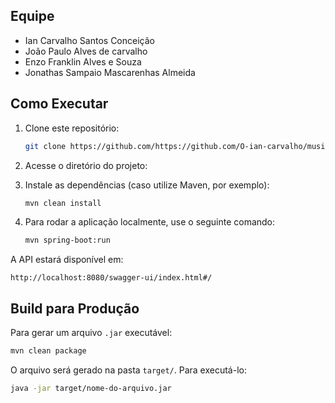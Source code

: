 
## Equipe
- Ian Carvalho Santos Conceição
- João Paulo Alves de carvalho
- Enzo Franklin Alves e Souza
- Jonathas Sampaio Mascarenhas Almeida
  
## Como Executar

1. Clone este repositório:
   ```sh
   git clone https://github.com/https://github.com/O-ian-carvalho/musics-back
   ```
2. Acesse o diretório do projeto:
  
3. Instale as dependências (caso utilize Maven, por exemplo):
   ```sh
   mvn clean install
   ```
4. Para rodar a aplicação localmente, use o seguinte comando:
   ```sh
   mvn spring-boot:run
   ```

A API estará disponível em:
```
http://localhost:8080/swagger-ui/index.html#/
```

## Build para Produção

Para gerar um arquivo `.jar` executável:
```sh
mvn clean package
```
O arquivo será gerado na pasta `target/`. Para executá-lo:
```sh
java -jar target/nome-do-arquivo.jar
```


